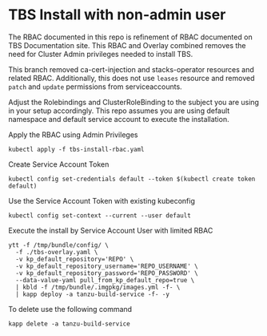 # TBS Install with non-admin user
The RBAC documented in this repo is refinement of RBAC documented on TBS Documentation site. This RBAC and Overlay combined removes the need for Cluster Admin privileges needed to install TBS.

This branch removed ca-cert-injection and stacks-operator resources and related RBAC. Additionally, this does not use `leases` resource and removed `patch` and `update` permissions from serviceaccounts. 

Adjust the Rolebindings and ClusterRoleBinding to the subject you are using in your setup accordingly. This repo assumes you are using default namespace and default service account to execute the installation. 

Apply the RBAC using Admin Privileges

```
kubectl apply -f tbs-install-rbac.yaml
```
Create Service Account Token
```
kubectl config set-credentials default --token $(kubectl create token default)
```
Use the Service Account Token with existing kubeconfig
```
kubectl config set-context --current --user default
```
Execute the install by Service Account User with limited RBAC
```
ytt -f /tmp/bundle/config/ \ 
  -f ./tbs-overlay.yaml \
  -v kp_default_repository='REPO' \
  -v kp_default_repository_username='REPO_USERNAME' \
  -v kp_default_repository_password='REPO_PASSWORD' \
  --data-value-yaml pull_from_kp_default_repo=true \
  | kbld -f /tmp/bundle/.imgpkg/images.yml -f- \
  | kapp deploy -a tanzu-build-service -f- -y
```
To delete use the following command
```
kapp delete -a tanzu-build-service
```